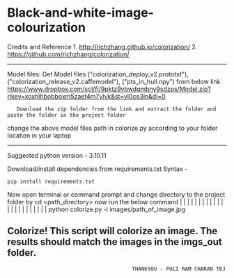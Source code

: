 # Black-and-white-image-colourization
Credits and Reference
	1. http://richzhang.github.io/colorization/
	2. https://github.com/richzhang/colorization/

---------------------------------------------------------------------------------------------------------------------------------------------

Model files:
       Get Model files ("colorization_deploy_v2.prototxt"), ("colorization_release_v2.caffemodel"), ("pts_in_hull.npy") from below link
       https://www.dropbox.com/scl/fi/9pktz9vbwdqmbny9sdzps/Model.zip?rlkey=xoxhlhbobboxm5zaet4m7ylvk&st=yl0ce3in&dl=0


       Download the zip folder from the link and extract the folder and paste the folder in the project folder
change the above model files path in colorize.py according to your folder location in your laptop

----------------------------------------------------------------------------------------------------------------------------------------------

Suggested python version - 3.10.11



Download/install dependencies from requirements.txt
Syntax - 


    pip install requirements.txt

Now open terminal or command prompt and change directory to the project folder by 
cd <path_directory>
now run the below command
| | | | | | | | | | | | | | | | | | | | | | | 
python colorize.py -i images/path_of_image.jpg

Colorize! This script will colorize an image. The results should match the images in the imgs_out folder.
------------------------------------------------------------------------------------------------------------------------------------------------
                                            THANKYOU - PULI RAM CHARAN TEJ
